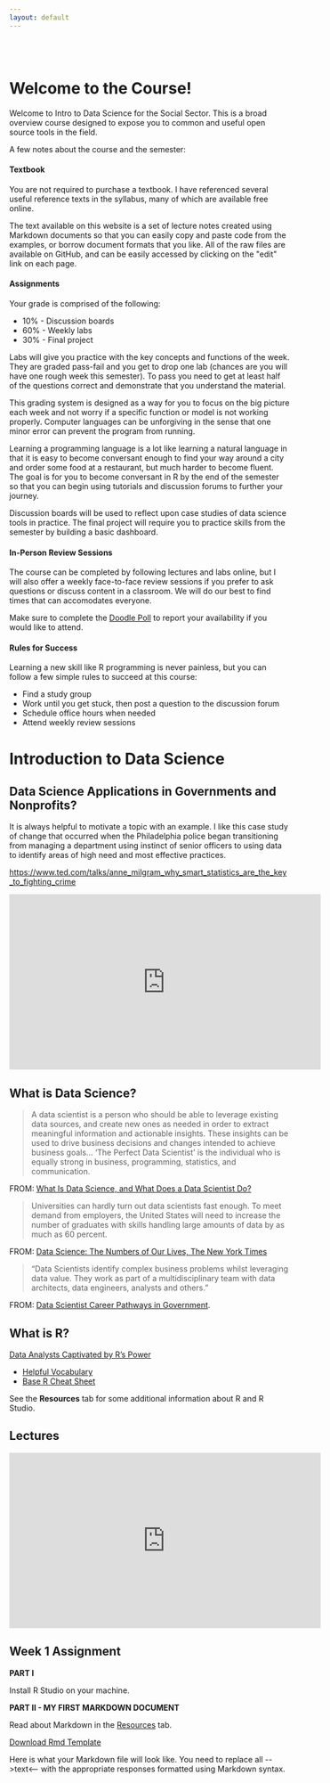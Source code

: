 ```yaml
---
layout: default
---
```


<div class = "uk-container uk-container-small">
  
<br><br>

# Welcome to the Course!

Welcome to Intro to Data Science for the Social Sector. This is a broad overview course designed to expose you to common and useful open source tools in the field. 

A few notes about the course and the semester:

#### Textbook

You are not required to purchase a textbook. I have referenced several useful reference texts in the syllabus, many of which are available free online.

The text available on this website is a set of lecture notes created using Markdown documents so that you can easily copy and paste code from the examples, or borrow document formats that you like. All of the raw files are available on GitHub, and can be easily accessed by clicking on the "edit" link on each page. 

#### Assignments

Your grade is comprised of the following:

* 10% - Discussion boards  
* 60% - Weekly labs  
* 30% - Final project   

Labs will give you practice with the key concepts and functions of the week. They are graded pass-fail and you get to drop one lab (chances are you will have one rough week this semester). To pass you need to get at least half of the questions correct and demonstrate that you understand the material. 

This grading system is designed as a way for you to focus on the big picture each week and not worry if a specific function or model is not working properly. Computer languages can be unforgiving in the sense that one minor error can prevent the program from running. 

Learning a programming language is a lot like learning a natural language in that it is easy to become conversant enough to find your way around a city and order some food at a restaurant, but much harder to become fluent. The goal is for you to become conversant in R by the end of the semester so that you can begin using tutorials and discussion forums to further your journey.

Discussion boards will be used to reflect upon case studies of data science tools in practice. The final project will require you to practice skills from the semester by building a basic dashboard.


#### In-Person Review Sessions

The course can be completed by following lectures and labs online, but I will also offer a weekly face-to-face review sessions if you prefer to ask questions or discuss content in a classroom. We will do our best to find times that can accomodates everyone. 

Make sure to complete the [Doodle Poll](https://doodle.com/poll/2v4yszxnmihcpxqw) to report your availability if you would like to attend. 

#### Rules for Success

Learning a new skill like R programming is never painless, but you can follow a few simple rules to succeed at this course:

* Find a study group
* Work until you get stuck, then post a question to the discussion forum
* Schedule office hours when needed
* Attend weekly review sessions
 

# Introduction to Data Science 

## Data Science Applications in Governments and Nonprofits?

It is always helpful to motivate a topic with an example. I like this case study of change that occurred when the Philadelphia police began transitioning from managing a department using instinct of senior officers to using data to identify areas of high need and most effective practices.

https://www.ted.com/talks/anne_milgram_why_smart_statistics_are_the_key_to_fighting_crime

<iframe width="560" height="315" src="https://www.youtube.com/embed/0tak8PvXO7w?rel=0" frameborder="0" allow="autoplay; encrypted-media" allowfullscreen></iframe>


## What is Data Science? 

> A data scientist is a person who should be able to leverage existing data sources, and create new ones as needed in order to extract meaningful information and actionable insights. These insights can be used to drive business decisions and changes intended to achieve business goals... ‘The Perfect Data Scientist’ is the individual who is equally strong in business, programming, statistics, and communication.

FROM: [ What Is Data Science, and What Does a Data Scientist Do? ](https://www.innoarchitech.com/what-is-data-science-does-data-scientist-do/)

> Universities can hardly turn out data scientists fast enough. To meet demand from employers, the United States will need to increase the number of graduates with skills handling large amounts of data by as much as 60 percent.

FROM: [Data Science: The Numbers of Our Lives, The New York Times](https://www.nytimes.com/2013/04/14/education/edlife/universities-offer-courses-in-a-hot-new-field-data-science.html)

> “Data Scientists identify complex business problems whilst leveraging data value. They work as part of a multidisciplinary team with data architects, data engineers, analysts and others.”

FROM: [Data Scientist Career Pathways in Government](https://github.com/ukgovdatascience/data_scientist_career_path/blob/master/index.md).


## What is R?

[Data Analysts Captivated by R’s Power](https://www.nytimes.com/2009/01/07/technology/business-computing/07program.html)

* [ Helpful Vocabulary ](https://github.com/DS4PS/Data-Science-Class/raw/master/HANDOUTS/Helpful%20Programming%20Vocabulary.pdf)
* [ Base R Cheat Sheet ](base-r-cheat-sheet.pdf)

See the **Resources** tab for some additional information about R and R Studio.





## Lectures

<iframe width="560" height="315" src="https://www.youtube.com/embed/0tak8PvXO7w?rel=0" frameborder="0" allow="autoplay; encrypted-media" allowfullscreen></iframe>



## Week 1 Assignment

**PART I**

Install R Studio on your machine.



**PART II - MY FIRST MARKDOWN DOCUMENT**

Read about Markdown in the [Resources](https://hasi96.github.io/course_website/resources/) tab.

[ Download Rmd Template ](https://cdn.rawgit.com/DS4PS/Data-Science-Class/master/01-TEXTBOOK/Unit-04-Analysis-with-Groups.Rmd)

Here is what your Markdown file will look like. You need to replace all -->text<-- with the appropriate responses formatted using Markdown syntax.




</div>

